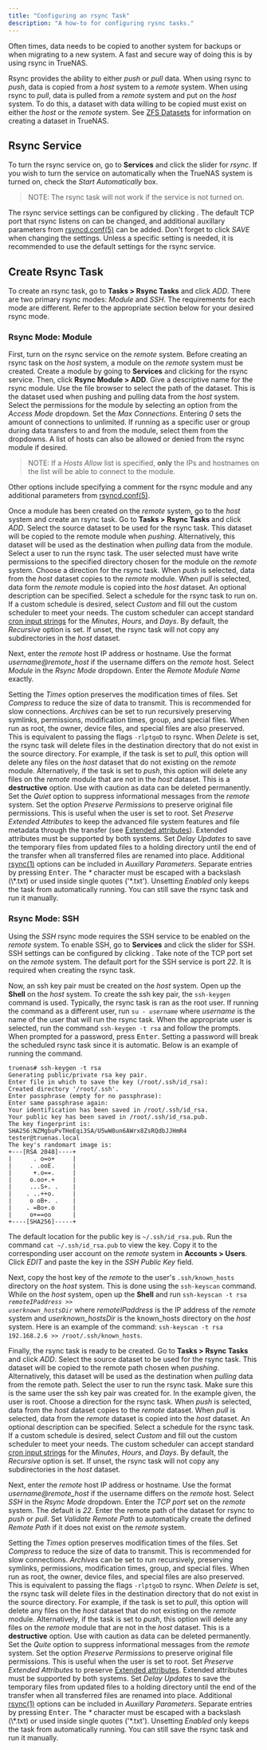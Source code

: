 ```yaml
---
title: "Configuring an rsync Task"
description: "A how-to for configuring rysnc tasks."
---
```


Often times, data needs to be copied to another system for backups or when
migrating to a new system. A fast and secure way of doing this is by using
rsync in TrueNAS.

Rsync provides the ability to either *push* or *pull* data. When using rsync
to *push*, data is copied from a *host* system to a *remote* system. When using
rsync to *pull*, data is pulled from a *remote* system and put on the *host* system.
To do this, a dataset with data willing to be copied must exist on either the
*host* or the *remote* system. See
<a href="/hub/initial-setup/storage/datasets/">ZFS Datasets</a> for information
on creating a dataset in TrueNAS.

## Rsync Service

To turn the rsync service on, go to **Services** and click the slider for
*rsync*. If you wish to turn the service on automatically when the TrueNAS
system is turned on, check the *Start Automatically* box.

> NOTE: The rsync task will not work if the service is not turned on.

The rsync service settings can be configured by clicking
<i class="fas fa-pen"></i>. The default TCP port that rsync listens on can be
changed, and additional auxillary parameters from
<a href="https://www.samba.org/ftp/rsync/rsyncd.conf.html">rsyncd.conf(5)</a>
can be added. Don't forget to click *SAVE* when changing the settings. Unless a
specific setting is needed, it is recommended to use the default settings for
the rsync service.

## Create Rsync Task

To create an rsync task, go to **Tasks > Rsync Tasks** and click *ADD*. There
are two primary rsync modes: *Module* and *SSH*. The requirements for each mode
are different. Refer to the appropriate section below for your desired rsync
mode.

### Rsync Mode: Module

First, turn on the rsync service on the *remote* system.
Before creating an rsync task on the *host* system, a module on the *remote*
system must be created. Create a module by going to **Services** and clicking
<i class="fas fa-pen"></i> for the rsync service. Then, click **Rsync Module >
ADD**. Give a descriptive name for the rsync module. Use the file browser to
select the path of the dataset. This is the dataset used when pushing and
pulling data from the *host* system. Select the permissions for the module by
selecting an option from the *Access Mode* dropdown. Set the *Max Connections*.
Entering *0* sets the amount of connections to unlimited. If running as a
specific user or group during data transfers to and from the module, select
them from the dropdowns. A list of hosts can also be allowed or denied from the
rsync module if desired.

> NOTE: If a *Hosts Allow* list is specified, **only** the IPs and hostnames
> on the list will be able to connect to the module.

Other options include specifying a comment for the rsync module and any
additional parameters from
<a href="https://www.samba.org/ftp/rsync/rsyncd.conf.html">rsyncd.conf(5)</a>.

Once a module has been created on the *remote* system, go to the *host* system
and create an rsync task. Go to **Tasks > Rsync Tasks** and click *ADD*. Select
the source dataset to be used for the rsync task. This dataset will be copied
to the remote module when *pushing*. Alternatively, this dataset will be used as
the destination when *pulling* data from the module. Select a user to run
the rsync task. The user selected must have write permissions to the
specified directory chosen for the module on the *remote* system. Choose a
direction for the rsync task. When *push* is selected, data from the *host*
dataset copies to the *remote* module. When *pull* is selected,
data form the *remote* module is copied into the *host* dataset. An optional
description can be specified. Select a schedule for the rsync task to run on.
If a custom schedule is desired, select *Custom* and fill out the custom
scheduler to meet your needs. The custom scheduler can accept standard
[cron input strings](https://www.freebsd.org/cgi/man.cgi?query=crontab&sektion=5)
for the *Minutes*, *Hours*, and *Days*. By default, the *Recursive* option is
set. If unset, the rsync task will not copy any subdirectories in the *host*
dataset.

Next, enter the *remote* host IP address or hostname.
Use the format *username@remote_host* if the username differs on the *remote*
host. Select *Module* in the *Rsync Mode* dropdown. Enter the
*Remote Module Name* exactly.

Setting the *Times* option preserves the modification times of files. Set
*Compress* to reduce the size of data to transmit. This is recommended for slow
connections. *Archives* can be set to run recursively preserving symlinks,
permissions, modification times, group, and special files. When run as root, the
owner, device files, and special files are also preserved. This is equivalent to
passing the flags `-rlptgoD` to rsync. When *Delete* is set, the rsync task
will delete files in the destination directory that do not exist in the source
directory. For example, if the task is set to *pull*, this option will delete
any files on the *host* dataset that do not existing on the *remote* module.
Alternatively, if the task is set to *push*, this option will delete any files
on the *remote* module that are not in the *host* dataset. This is a
**destructive** option. Use with caution as data can be deleted permanently.
Set the *Quiet* option to suppress informational messages from the *remote*
system. Set the option *Preserve Permissions* to preserve original file
permissions. This is useful when the user is set to root. Set
*Preserve Extended Attributes* to keep the advanced file system features and file metadata through the transfer
(see <a href="https://en.wikipedia.org/wiki/Extended_file_attributes">Extended attributes</a>).
Extended attributes must be supported by both systems. Set *Delay Updates* to
save the temporary files from updated files to a holding directory until the
end of the transfer when all transferred files are renamed into place.
Additional <a href="https://rsync.samba.org/ftp/rsync/rsync.html">rsync(1)</a>
options can be included in *Auxillary Parameters*. Separate entries by pressing
<kbd>Enter</kbd>. The *\** character must be escaped with a backslash
(\\*.txt) or used inside single quotes ('\*.txt'). Unsetting *Enabled* only
keeps the task from automatically running. You can still save the rsync task and
run it manually.

### Rsync Mode: SSH

Using the *SSH* rsync mode requires the SSH service to be enabled
on the *remote* system. To enable SSH, go to **Services** and click the slider
for SSH. SSH settings can be configured by clicking <i class="fas fa-pen"></i>.
Take note of the TCP port set on the *remote* system. The default port for the
SSH service is port *22*. It is required when creating the rsync task.

Now, an ssh key pair must be created on the *host* system. Open up the **Shell**
on the *host* system. To create the ssh key pair, the `ssh-keygen` command is used.
Typically, the rsync task is ran as the root user. If running the command as
a different user, run <code>su - <i>username</i></code> where *username* is the
name of the user that will run the rsync task. When the appropriate user is
selected, run the command `ssh-keygen -t rsa` and follow the prompts. When
prompted for a password, press <kbd>Enter</kbd>. Setting a password will break
the scheduled rsync task since it is automatic. Below is an example of running
the command.

```shell
truenas# ssh-keygen -t rsa
Generating public/private rsa key pair.
Enter file in which to save the key (/root/.ssh/id_rsa):
Created directory '/root/.ssh'.
Enter passphrase (empty for no passphrase):
Enter same passphrase again:
Your identification has been saved in /root/.ssh/id_rsa.
Your public key has been saved in /root/.ssh/id_rsa.pub.
The key fingerprint is:
SHA256:NZMgbuPvTHeEqi3SA/U5wW8un6AWrx8ZsRQdbJJHmR4 tester@truenas.local
The key's randomart image is:
+---[RSA 2048]----+
|      . o=o+     |
|     . .ooE.     |
|      +.o==.     |
|     o.oo+.+     |
|     ...S+. .    |
|    . ..++o.     |
|     o oB+. .    |
|    . =Bo+.o     |
|     o+==oo      |
+----[SHA256]-----+
```

The default location for the
public key is `~/.ssh/id_rsa.pub`. Run the command `cat ~/.ssh/id_rsa.pub` to
view the key. Copy it to the corresponding user account on the *remote* system
in **Accounts > Users**. Click *EDIT* and paste the key in the *SSH Public Key*
field.

Next, copy the host key of the *remote* to the user's `.ssh/known_hosts`
directory on the *host* system. This is done using the `ssh-keyscan` command.
While on the *host* system, open up the **Shell** and run
<code>ssh-keyscan -t rsa <i>remoteIPaddress</i> >> <i>userknown_hostsDir</i></code>
where *remoteIPaddress* is the IP address of the *remote* system and
*userknown_hostsDir* is the known_hosts directory on the *host* system.
Here is an example of the command:
`ssh-keyscan -t rsa 192.168.2.6 >> /root/.ssh/known_hosts`.

Finally, the rsync task is ready to be created. Go to **Tasks > Rsync Tasks**
and click *ADD*. Select the source dataset to be used for the rsync task. This
dataset will be copied to the remote path chosen when *pushing*. Alternatively,
this dataset will be used as the destination when *pulling* data from the remote
path. Select the user to run the rsync task. Make sure this is the same user
the ssh key pair was created for. In the example given, the user is root. Choose
a direction for the rsync task. When *push* is selected, data from the *host*
dataset copies to the *remote* dataset. When *pull* is selected,
data from the *remote* dataset is copied into the *host* dataset. An optional
description can be specified. Select a schedule for the rsync task.
If a custom schedule is desired, select *Custom* and fill out the custom
scheduler to meet your needs. The custom scheduler can accept standard
[cron input strings](https://www.freebsd.org/cgi/man.cgi?query=crontab&sektion=5)
for the *Minutes*, *Hours*, and *Days*. By default, the *Recursive* option is
set. If unset, the rsync task will not copy any subdirectories in the *host*
dataset.

Next, enter the *remote* host IP address or hostname.
Use the format *username@remote_host* if the username differs on the *remote*
host. Select *SSH* in the *Rsync Mode* dropdown. Enter the
*TCP port* set on the *remote* system. The default is *22*. Enter the remote
path of the dataset for rsync to *push* or *pull*. Set *Validate Remote Path*
to automatically create the defined *Remote Path* if it does not exist on the
*remote* system.

Setting the *Times* option preserves modification times of the files. Set
*Compress* to reduce the size of data to transmit. This is recommended for slow
connections. *Archives* can be set to run recursively, preserving symlinks,
permissions, modification times, group, and special files. When run as root, the
owner, device files, and special files are also preserved. This is equivalent to
passing the flags `-rlptgoD` to rsync. When *Delete* is set, the rsync task
will delete files in the destination directory that do not exist in the source
directory. For example, if the task is set to *pull*, this option will delete
any files on the *host* dataset that do not existing on the *remote* module.
Alternatively, if the task is set to *push*, this option will delete any files
on the *remote* module that are not in the *host* dataset. This is a
**destructive** option. Use with caution as data can be deleted permanently.
Set the *Quite* option to suppress informational messages from the *remote*
system. Set the option *Preserve Permissions* to preserve original file
permissions. This is useful when the user is set to root. Set
*Preserve Extended Attributes* to preserve
<a href="https://en.wikipedia.org/wiki/Extended_file_attributes">Extended attributes</a>.
Extended attributes must be supported by both systems. Set *Delay Updates* to
save the temporary files from updated files to a holding directory until the
end of the transfer when all transferred files are renamed into place.
Additional <a href="https://rsync.samba.org/ftp/rsync/rsync.html">rsync(1)</a>
options can be included in *Auxillary Parameters*. Separate entries by pressing
<kbd>Enter</kbd>. The *\** character must be escaped with a backslash
(\\*.txt) or used inside single quotes ('\*.txt'). Unsetting *Enabled* only
keeps the task from automatically running. You can still save the rsync task and
run it manually.
